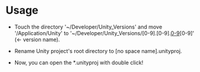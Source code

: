 # Usage

* Touch the directory '~/Developer/Unity_Versions' and move '/Application/Unity' to '~/Developer/Unity_Versions/[0-9].[0-9].[0-9](p|f)[0-9]' (<- version name).
 
* Rename Unity project's root directory to [no space name].unityproj.

* Now, you can open the *.unityproj with double click!
